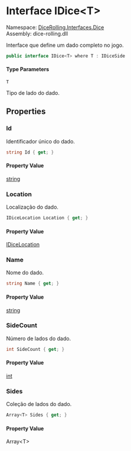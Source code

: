# <a id="DiceRolling_Interfaces_Dice_IDice_1"></a> Interface IDice<T\>

Namespace: [DiceRolling.Interfaces.Dice](DiceRolling.Interfaces.Dice.md)  
Assembly: dice\-rolling.dll  

Interface que define um dado completo no jogo.

```csharp
public interface IDice<T> where T : IDiceSide
```

#### Type Parameters

`T` 

Tipo de lado do dado.

## Properties

### <a id="DiceRolling_Interfaces_Dice_IDice_1_Id"></a> Id

Identificador único do dado.

```csharp
string Id { get; }
```

#### Property Value

 [string](https://learn.microsoft.com/dotnet/api/system.string)

### <a id="DiceRolling_Interfaces_Dice_IDice_1_Location"></a> Location

Localização do dado.

```csharp
IDiceLocation Location { get; }
```

#### Property Value

 [IDiceLocation](DiceRolling.Interfaces.Dice.IDiceLocation.md)

### <a id="DiceRolling_Interfaces_Dice_IDice_1_Name"></a> Name

Nome do dado.

```csharp
string Name { get; }
```

#### Property Value

 [string](https://learn.microsoft.com/dotnet/api/system.string)

### <a id="DiceRolling_Interfaces_Dice_IDice_1_SideCount"></a> SideCount

Número de lados do dado.

```csharp
int SideCount { get; }
```

#### Property Value

 [int](https://learn.microsoft.com/dotnet/api/system.int32)

### <a id="DiceRolling_Interfaces_Dice_IDice_1_Sides"></a> Sides

Coleção de lados do dado.

```csharp
Array<T> Sides { get; }
```

#### Property Value

 Array<T\>

